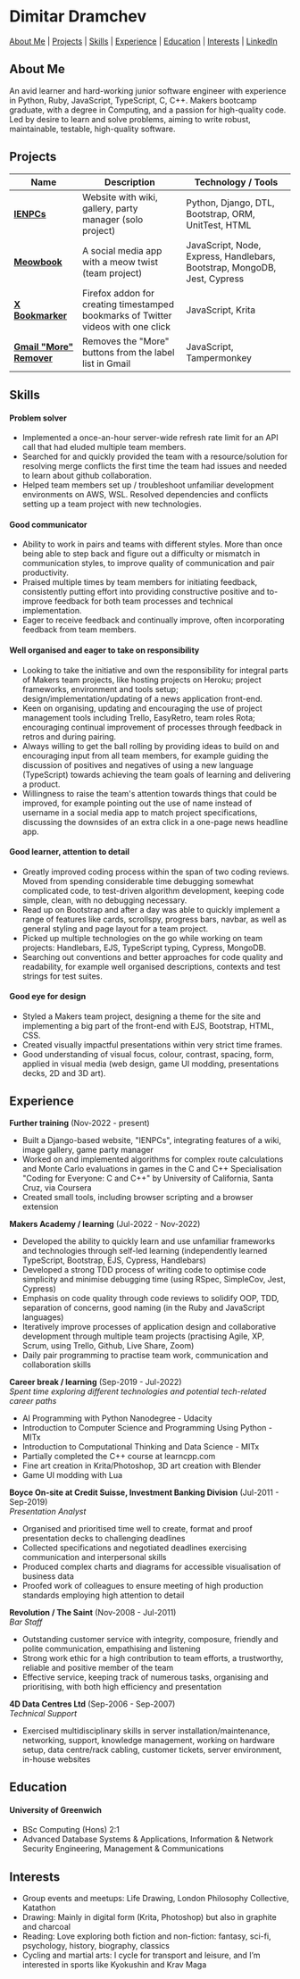 # Dimitar Dramchev

[About Me](#about-me) | [Projects](#projects) | [Skills](#skills) | [Experience](#experience) | [Education](#education) | [Interests](#interests) | [LinkedIn](https://www.linkedin.com/in/d-dramchev/)

## About Me

An avid learner and hard-working junior software engineer with experience in Python, Ruby, JavaScript, TypeScript, C, C++. Makers bootcamp graduate, with a degree in Computing, and a passion for high-quality code. Led by desire to learn and solve problems, aiming to write robust, maintainable, testable, high-quality software.

## Projects

| Name | Description | Technology / Tools |
| - | - | - |
| [**IENPCs**](https://github.com/ddrmv/ienpcs) | Website with wiki, gallery, party manager (solo project) | Python, Django, DTL, Bootstrap, ORM, UnitTest, HTML |
| [**Meowbook**](https://github.com/ddrmv/d-meowbook)| A social media app with a meow twist (team project) | JavaScript, Node, Express, Handlebars, Bootstrap, MongoDB, Jest, Cypress |
| [**X Bookmarker**](https://github.com/ddrmv/x-bookmarker) | Firefox addon for creating timestamped bookmarks of Twitter videos with one click | JavaScript, Krita |
| [**Gmail "More" Remover**](https://github.com/ddrmv/gmail-more-remover-scriptlet) | Removes the "More" buttons from the label list in Gmail  | JavaScript, Tampermonkey |

## Skills

#### Problem solver

- Implemented a once-an-hour server-wide refresh rate limit for an API call that had eluded multiple team members.
- Searched for and quickly provided the team with a resource/solution for resolving merge conflicts the first time the team had issues and needed to learn about github collaboration.
- Helped team members set up / troubleshoot unfamiliar development environments on AWS, WSL. Resolved dependencies and conflicts setting up a team project with new technologies.

#### Good communicator

- Ability to work in pairs and teams with different styles. More than once being able to step back and figure out a difficulty or mismatch in communication styles, to improve quality of communication and pair productivity.
- Praised multiple times by team members for initiating feedback, consistently putting effort into providing constructive positive and to-improve feedback for both team processes and technical implementation.
- Eager to receive feedback and continually improve, often incorporating feedback from team members.

#### Well organised and eager to take on responsibility

- Looking to take the initiative and own the responsibility for integral parts of Makers team projects, like hosting projects on Heroku; project frameworks, environment and tools setup; design/implementation/updating of a news application front-end.
- Keen on organising, updating and encouraging the use of project management tools including Trello, EasyRetro, team roles Rota; encouraging continual improvement of processes through feedback in retros and during pairing.
- Always willing to get the ball rolling by providing ideas to build on and encouraging input from all team members, for example guiding the discussion of positives and negatives of using a new language (TypeScript) towards achieving the team goals of learning and delivering a product.
- Willingness to raise the team's attention towards things that could be improved, for example pointing out the use of name instead of username in a social media app to match project specifications, discussing the downsides of an extra click in a one-page news headline app.

#### Good learner, attention to detail

- Greatly improved coding process within the span of two coding reviews. Moved from spending considerable time debugging somewhat complicated code, to test-driven algorithm development, keeping code simple, clean, with no debugging necessary.
- Read up on Bootstrap and after a day was able to quickly implement a range of features like cards, scrollspy, progress bars, navbar, as well as general styling and page layout for a team project.
- Picked up multiple technologies on the go while working on team projects: Handlebars, EJS, TypeScript typing, Cypress, MongoDB.
- Searching out conventions and better approaches for code quality and readability, for example well organised descriptions, contexts and test strings for test suites.

#### Good eye for design

- Styled a Makers team project, designing a theme for the site and implementing a big part of the front-end with EJS, Bootstrap, HTML, CSS.
- Created visually impactful presentations within very strict time frames.
- Good understanding of visual focus, colour, contrast, spacing, form, applied in visual media (web design, game UI modding, presentations decks, 2D and 3D art).

## Experience

**Further training** (Nov-2022 - present)

- Built a Django-based website, "IENPCs", integrating features of a wiki, image gallery, game party manager
- Worked on and implemented algorithms for complex route calculations and Monte Carlo evaluations in games in the C and C++ Specialisation "Coding for Everyone: C and C++" by University of California, Santa Cruz, via Coursera
- Created small tools, including browser scripting and a browser extension

**Makers Academy / learning** (Jul-2022 - Nov-2022)

- Developed the ability to quickly learn and use unfamiliar frameworks and technologies through self-led learning (independently learned TypeScript, Bootstrap, EJS, Cypress, Handlebars)
- Developed a strong TDD process of writing code to optimise code simplicity and minimise debugging time (using RSpec, SimpleCov, Jest, Cypress)
- Emphasis on code quality through code reviews to solidify OOP, TDD, separation of concerns, good naming (in the Ruby and JavaScript languages)
- Iteratively improve processes of application design and collaborative development through multiple team projects (practising Agile, XP, Scrum, using Trello, Github, Live Share, Zoom)
- Daily pair programming to practise team work, communication and collaboration skills

**Career break / learning** (Sep-2019 - Jul-2022)  
_Spent time exploring different technologies and potential tech-related career paths_

- AI Programming with Python Nanodegree - Udacity
- Introduction to Computer Science and Programming Using Python - MITx
- Introduction to Computational Thinking and Data Science - MITx
- Partially completed the C++ course at learncpp.com
- Fine art creation in Krita/Photoshop, 3D art creation with Blender
- Game UI modding with Lua

**Boyce On-site at Credit Suisse, Investment Banking Division** (Jul-2011 - Sep-2019)  
_Presentation Analyst_

- Organised and prioritised time well to create, format and proof presentation decks to challenging deadlines
- Collected specifications and negotiated deadlines exercising communication and interpersonal skills
- Produced complex charts and diagrams for accessible visualisation of business data
- Proofed work of colleagues to ensure meeting of high production standards employing high attention to detail

**Revolution / The Saint** (Nov-2008 - Jul-2011)  
_Bar Staff_

- Outstanding customer service with integrity, composure, friendly and polite communication, empathising and listening
- Strong work ethic for a high contribution to team efforts, a trustworthy, reliable and positive member of the team
- Effective service, keeping track of numerous tasks, organising and prioritising, with both high efficiency and presentation

**4D Data Centres Ltd** (Sep-2006 - Sep-2007)  
_Technical Support_

- Exercised multidisciplinary skills in server installation/maintenance, networking, support, knowledge management, working on hardware setup, data centre/rack cabling, customer tickets, server environment, in-house websites

## Education

#### University of Greenwich

- BSc Computing (Hons) 2:1
- Advanced Database Systems & Applications, Information & Network Security Engineering, Management & Communications

## Interests

- Group events and meetups: Life Drawing, London Philosophy Collective, Katathon
- Drawing: Mainly in digital form (Krita, Photoshop) but also in graphite and charcoal
- Reading: Love exploring both fiction and non-fiction: fantasy, sci-fi, psychology, history, biography, classics
- Cycling and martial arts: I cycle for transport and leisure, and I’m interested in sports like Kyokushin and Krav Maga
